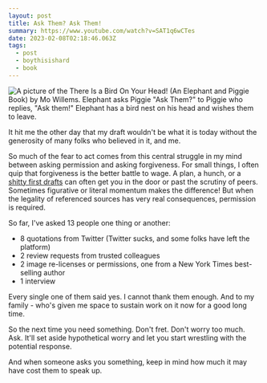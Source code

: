```yaml
---
layout: post
title: Ask Them? Ask Them!
summary: https://www.youtube.com/watch?v=SAT1q6wCTes
date: 2023-02-08T02:18:46.063Z
tags:
  - post
  - boythisishard
  - book
---
```


![A picture of the There Is a Bird On Your Head! (An Elephant and Piggie Book) by Mo Willems. Elephant asks Piggie "Ask Them?" to Piggie who replies, "Ask them!" Elephant has a bird nest on his head and wishes them to leave.](/img/20230207_191925.jpg)

It hit me the other day that my draft wouldn't be what it is today without the generosity of many folks who believed in it, and me.

So much of the fear to act comes from this central struggle in my mind between asking permission and asking forgiveness. For small things, I often quip that forgiveness is the better battle to wage. A plan, a hunch, or a [shitty first drafts](https://brianmuenzenmeyer.com/posts/2022-shitty-first-drafts/)
can often get you in the door or past the scrutiny of peers. Sometimes figurative or literal momentum makes the difference! But when the legality of referenced sources has very real consequences, permission is required.

So far, I've asked 13 people one thing or another:

- 8 quotations from Twitter (Twitter sucks, and some folks have left the platform)
- 2 review requests from trusted colleagues
- 2 image re-licenses or permissions, one from a New York Times best-selling author
- 1 interview

Every single one of them said yes. I cannot thank them enough. And to my family - who's given me space to sustain work on it now for a good long time.

So the next time you need something. Don't fret. Don't worry too much. Ask. It'll set aside hypothetical worry and let you start wrestling with the potential response.

And when someone asks you something, keep in mind how much it may have cost them to speak up.
